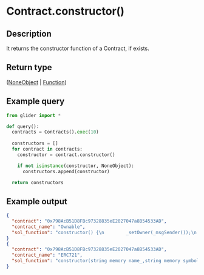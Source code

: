 # Contract.constructor()

## Description

It returns the constructor function of a Contract, if exists.

## Return type

([NoneObject](../noneobject/) | [Function](../function/))

## Example query

```python
from glider import *

def query():
  contracts = Contracts().exec(10)
  
  constructors = []
  for contract in contracts:
    constructor = contract.constructor()

    if not isinstance(constructor, NoneObject):
      constructors.append(constructor)

  return constructors
```

## Example output

```json
{
  "contract": "0x798AcB51D8FBc97328835eE2027047a8B54533AD",
  "contract_name": "Ownable",
  "sol_function": "constructor() {\n        _setOwner(_msgSender());\n    }"
}
{
  "contract": "0x798AcB51D8FBc97328835eE2027047a8B54533AD",
  "contract_name": "ERC721",
  "sol_function": "constructor(string memory name_,string memory symbol_) {\n        _name = name_;\n        _symbol = symbol_;\n    }"
}
```
